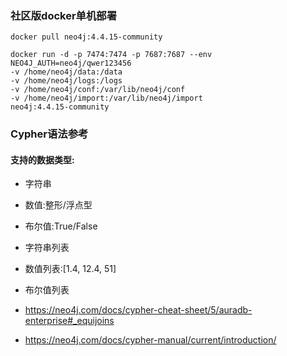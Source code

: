 ### 社区版docker单机部署

```shell
docker pull neo4j:4.4.15-community

docker run -d -p 7474:7474 -p 7687:7687 --env NEO4J_AUTH=neo4j/qwer123456 
-v /home/neo4j/data:/data
-v /home/neo4j/logs:/logs
-v /home/neo4j/conf:/var/lib/neo4j/conf 
-v /home/neo4j/import:/var/lib/neo4j/import 
neo4j:4.4.15-community
```

### Cypher语法参考

#### 支持的数据类型:

* 字符串
* 数值:整形/浮点型
* 布尔值:True/False
* 字符串列表
* 数值列表:[1.4, 12.4, 51]
* 布尔值列表

* https://neo4j.com/docs/cypher-cheat-sheet/5/auradb-enterprise#_equijoins
* https://neo4j.com/docs/cypher-manual/current/introduction/